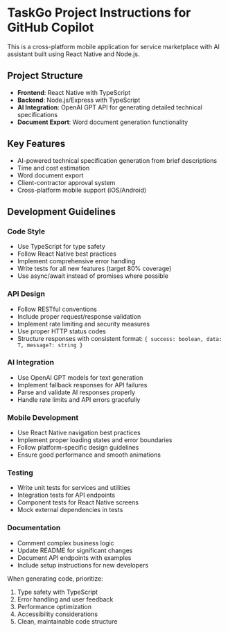 <!-- Use this file to provide workspace-specific custom instructions to Copilot. For more details, visit https://code.visualstudio.com/docs/copilot/copilot-customization#_use-a-githubcopilotinstructionsmd-file -->

# TaskGo Project Instructions for GitHub Copilot

This is a cross-platform mobile application for service marketplace with AI assistant built using React Native and Node.js.

## Project Structure

- **Frontend**: React Native with TypeScript
- **Backend**: Node.js/Express with TypeScript
- **AI Integration**: OpenAI GPT API for generating detailed technical specifications
- **Document Export**: Word document generation functionality

## Key Features

- AI-powered technical specification generation from brief descriptions
- Time and cost estimation
- Word document export
- Client-contractor approval system
- Cross-platform mobile support (iOS/Android)

## Development Guidelines

### Code Style

- Use TypeScript for type safety
- Follow React Native best practices
- Implement comprehensive error handling
- Write tests for all new features (target 80% coverage)
- Use async/await instead of promises where possible

### API Design

- Follow RESTful conventions
- Include proper request/response validation
- Implement rate limiting and security measures
- Use proper HTTP status codes
- Structure responses with consistent format: `{ success: boolean, data: T, message?: string }`

### AI Integration

- Use OpenAI GPT models for text generation
- Implement fallback responses for API failures
- Parse and validate AI responses properly
- Handle rate limits and API errors gracefully

### Mobile Development

- Use React Native navigation best practices
- Implement proper loading states and error boundaries
- Follow platform-specific design guidelines
- Ensure good performance and smooth animations

### Testing

- Write unit tests for services and utilities
- Integration tests for API endpoints
- Component tests for React Native screens
- Mock external dependencies in tests

### Documentation

- Comment complex business logic
- Update README for significant changes
- Document API endpoints with examples
- Include setup instructions for new developers

When generating code, prioritize:

1. Type safety with TypeScript
2. Error handling and user feedback
3. Performance optimization
4. Accessibility considerations
5. Clean, maintainable code structure
